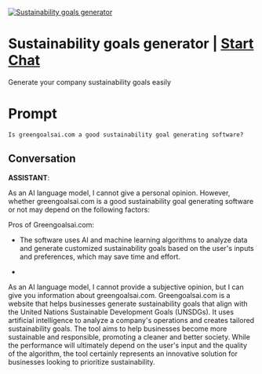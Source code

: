 
[![Sustainability goals generator](https://flow-prompt-covers.s3.us-west-1.amazonaws.com/icon/futuristic/futu_5.png)](https://gptcall.net/chat.html?data=%7B%22contact%22%3A%7B%22id%22%3A%22VPjMUUc1tJGlAFs8KwrCD%22%2C%22flow%22%3Atrue%7D%7D)
# Sustainability goals generator | [Start Chat](https://gptcall.net/chat.html?data=%7B%22contact%22%3A%7B%22id%22%3A%22VPjMUUc1tJGlAFs8KwrCD%22%2C%22flow%22%3Atrue%7D%7D)
Generate your company sustainability goals easily

# Prompt

```
Is greengoalsai.com a good sustainability goal generating software?
```

## Conversation

**ASSISTANT**: 



As an AI language model, I cannot give a personal opinion. However, whether greengoalsai.com is a good sustainability goal generating software or not may depend on the following factors:



Pros of Greengoalsai.com:



- The software uses AI and machine learning algorithms to analyze data and generate customized sustainability goals based on the user's inputs and preferences, which may save time and effort.

-



As an AI language model, I cannot provide a subjective opinion, but I can give you information about greengoalsai.com. Greengoalsai.com is a website that helps businesses generate sustainability goals that align with the United Nations Sustainable Development Goals (UNSDGs). It uses artificial intelligence to analyze a company's operations and creates tailored sustainability goals. The tool aims to help businesses become more sustainable and responsible, promoting a cleaner and better society. While the performance will ultimately depend on the user's input and the quality of the algorithm, the tool certainly represents an innovative solution for businesses looking to prioritize sustainability.



